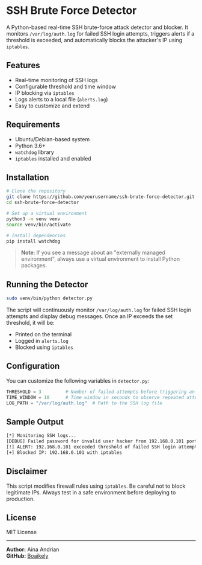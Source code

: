 # SSH Brute Force Detector

A Python-based real-time SSH brute-force attack detector and blocker. It monitors `/var/log/auth.log` for failed SSH login attempts, triggers alerts if a threshold is exceeded, and automatically blocks the attacker's IP using `iptables`.

## Features

- Real-time monitoring of SSH logs
- Configurable threshold and time window
- IP blocking via `iptables`
- Logs alerts to a local file (`alerts.log`)
- Easy to customize and extend

## Requirements

- Ubuntu/Debian-based system
- Python 3.6+
- `watchdog` library
- `iptables` installed and enabled

## Installation

```bash
# Clone the repository
git clone https://github.com/yourusername/ssh-brute-force-detector.git
cd ssh-brute-force-detector

# Set up a virtual environment
python3 -m venv venv
source venv/bin/activate

# Install dependencies
pip install watchdog
```

> **Note**: If you see a message about an "externally managed environment", always use a virtual environment to install Python packages.

## Running the Detector

```bash
sudo venv/bin/python detector.py
```

The script will continuously monitor `/var/log/auth.log` for failed SSH login attempts and display debug messages. Once an IP exceeds the set threshold, it will be:

- Printed on the terminal
- Logged in `alerts.log`
- Blocked using `iptables`

## Configuration

You can customize the following variables in `detector.py`:

```python
THRESHOLD = 3         # Number of failed attempts before triggering an alert
TIME_WINDOW = 10      # Time window in seconds to observe repeated attempts
LOG_PATH = "/var/log/auth.log"  # Path to the SSH log file
```

## Sample Output

```bash
[*] Monitoring SSH logs...
[DEBUG] Failed password for invalid user hacker from 192.168.0.101 port 60234 ssh2
[!] ALERT: 192.168.0.101 exceeded threshold of failed SSH login attempts!
[+] Blocked IP: 192.168.0.101 with iptables
```

## Disclaimer

This script modifies firewall rules using `iptables`. Be careful not to block legitimate IPs. Always test in a safe environment before deploying to production.

## License

MIT License

---

**Author:** Aina Andrian  
**GitHub:** [Boaikely](https://github.com/Boaikely)

